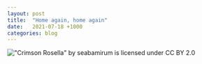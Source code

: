 ```yaml
---
layout: post
title:  "Home again, home again"
date:   2021-07-18 +1000
categories: blog
---
```


!["Crimson Rosella" by seabamirum is licensed under CC BY 2.0](https://live.staticflickr.com/8375/8496346666_da4cae845f_b.jpg)

